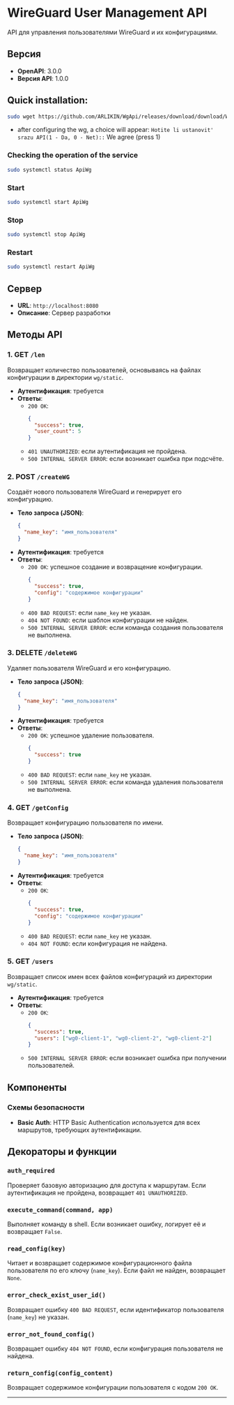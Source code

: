 # WireGuard User Management API

API для управления пользователями WireGuard и их конфигурациями. 

## Версия
- **OpenAPI**: 3.0.0
- **Версия API**: 1.0.0

<h2>Quick installation:</h2>

```bash
sudo wget https://github.com/ARLIKIN/WgApi/releases/download/download/Wireguard-installer-with-Adminpanel.sh && chmod 774 Wireguard-installer-with-Adminpanel.sh && ./Wireguard-installer-with-Adminpanel.sh
```
- after configuring the wg, a choice will appear: `Hotite li ustanovit' srazu API(1 - Da, 0 - Net)::` We agree (press 1)

<h3>Сhecking the operation of the service</h3>

```bash
sudo systemctl status ApiWg
```

<h3>Start</h3>

```bash
sudo systemctl start ApiWg
```

<h3>Stop</h3>

```bash
sudo systemctl stop ApiWg
```

<h3>Restart</h3>

```bash
sudo systemctl restart ApiWg
```

## Сервер
- **URL**: `http://localhost:8080`
- **Описание**: Сервер разработки

## Методы API

### 1. GET `/len`
Возвращает количество пользователей, основываясь на файлах конфигурации в директории `wg/static`.

- **Аутентификация**: требуется
- **Ответы**:
  - `200 OK`:
    ```json
    {
      "success": true,
      "user_count": 5
    }
    ```
  - `401 UNAUTHORIZED`: если аутентификация не пройдена.
  - `500 INTERNAL SERVER ERROR`: если возникает ошибка при подсчёте.

### 2. POST `/createWG`
Создаёт нового пользователя WireGuard и генерирует его конфигурацию.

- **Тело запроса (JSON)**:
    ```json
    {
      "name_key": "имя_пользователя"
    }
    ```
- **Аутентификация**: требуется
- **Ответы**:
  - `200 OK`: успешное создание и возвращение конфигурации.
    ```json
    {
      "success": true,
      "config": "содержимое конфигурации"
    }
    ```
  - `400 BAD REQUEST`: если `name_key` не указан.
  - `404 NOT FOUND`: если шаблон конфигурации не найден.
  - `500 INTERNAL SERVER ERROR`: если команда создания пользователя не выполнена.

### 3. DELETE `/deleteWG`
Удаляет пользователя WireGuard и его конфигурацию.

- **Тело запроса (JSON)**:
    ```json
    {
      "name_key": "имя_пользователя"
    }
    ```
- **Аутентификация**: требуется
- **Ответы**:
  - `200 OK`: успешное удаление пользователя.
    ```json
    {
      "success": true
    }
    ```
  - `400 BAD REQUEST`: если `name_key` не указан.
  - `500 INTERNAL SERVER ERROR`: если команда удаления пользователя не выполнена.

### 4. GET `/getConfig`
Возвращает конфигурацию пользователя по имени.

- **Тело запроса (JSON)**:
    ```json
    {
      "name_key": "имя_пользователя"
    }
    ```
- **Аутентификация**: требуется
- **Ответы**:
  - `200 OK`: 
    ```json
    {
      "success": true,
      "config": "содержимое конфигурации"
    }
    ```
  - `400 BAD REQUEST`: если `name_key` не указан.
  - `404 NOT FOUND`: если конфигурация не найдена.

### 5. GET `/users`
Возвращает список имен всех файлов конфигураций из директории `wg/static`.

- **Аутентификация**: требуется
- **Ответы**:
  - `200 OK`:
    ```json
    {
      "success": true,
      "users": ["wg0-client-1", "wg0-client-2", "wg0-client-2"]
    }
    ```
  - `500 INTERNAL SERVER ERROR`: если возникает ошибка при получении пользователей.

## Компоненты

### Схемы безопасности
- **Basic Auth**: HTTP Basic Authentication используется для всех маршрутов, требующих аутентификации.

## Декораторы и функции

### `auth_required`
Проверяет базовую авторизацию для доступа к маршрутам. Если аутентификация не пройдена, возвращает `401 UNAUTHORIZED`.

### `execute_command(command, app)`
Выполняет команду в shell. Если возникает ошибку, логирует её и возвращает `False`.

### `read_config(key)`
Читает и возвращает содержимое конфигурационного файла пользователя по его ключу (`name_key`). Если файл не найден, возвращает `None`.

### `error_check_exist_user_id()`
Возвращает ошибку `400 BAD REQUEST`, если идентификатор пользователя (`name_key`) не указан.

### `error_not_found_config()`
Возвращает ошибку `404 NOT FOUND`, если конфигурация пользователя не найдена.

### `return_config(config_content)`
Возвращает содержимое конфигурации пользователя с кодом `200 OK`.

---